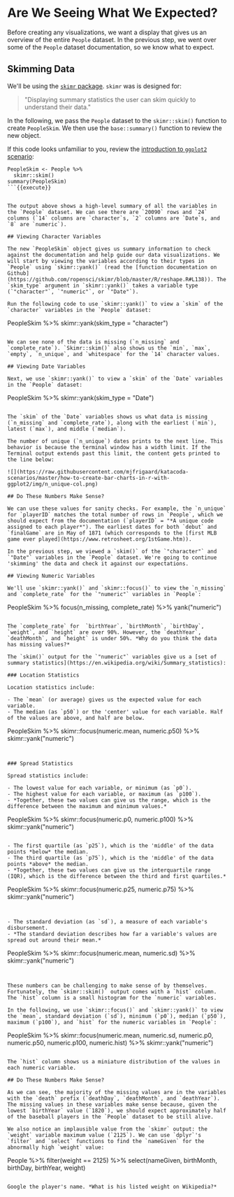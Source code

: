 # Are We Seeing What We Expected?

Before creating any visualizations, we want a display that gives us an overview of the entire `People` dataset. In the previous step, we went over some of the `People` dataset documentation, so we know what to expect.

## Skimming Data

We'll be using the [`skimr` package](https://docs.ropensci.org/skimr/). `skimr` was is designed for:

> "Displaying summary statistics the user can skim quickly to understand their data."

In the following, we pass the `People` dataset to the `skimr::skim()` function to create `PeopleSkim`. We then use the `base::summary()` function to review the new object.

If this code looks unfamiliar to you, review the [introduction to `ggplot2` scenario](https://learning.oreilly.com/scenarios/-/9781492079071):

```
PeopleSkim <- People %>%
  skimr::skim()
summary(PeopleSkim)
```{{execute}}


The output above shows a high-level summary of all the variables in the `People` dataset. We can see there are `20090` rows and `24` columns (`14` columns are `character`s, `2` columns are `Date`s, and `8` are `numeric`).

## Viewing Character Variables

The new `PeopleSkim` object gives us summary information to check against the documentation and help guide our data visualizations. We will start by viewing the variables according to their types in `People` using `skimr::yank()` (read the [function documentation on Github](https://github.com/ropensci/skimr/blob/master/R/reshape.R#L138)). The `skim_type` argument in `skimr::yank()` takes a variable type (`"character"`, `"numeric"`, or `"Date"`).

Run the following code to use `skimr::yank()` to view a `skim` of the `character` variables in the `People` dataset:

```
PeopleSkim %>%
  skimr::yank(skim_type = "character")
```{{execute}}

We can see none of the data is missing (`n_missing` and `complete_rate`). `Skimr::skim()` also shows us the `min`, `max`, `empty`, `n_unique`, and `whitespace` for the `14` character values.

## Viewing Date Variables

Next, we use `skimr::yank()` to view a `skim` of the `Date` variables in the `People` dataset:

```
PeopleSkim %>%
  skimr::yank(skim_type = "Date")
```{{execute}}

The `skim` of the `Date` variables shows us what data is missing (`n_missing` and `complete_rate`), along with the earliest (`min`), latest (`max`), and middle (`median`).

The number of unique (`n_unique`) dates prints to the next line. This behavior is because the terminal window has a width limit. If the Terminal output extends past this limit, the content gets printed to the line below:

![](https://raw.githubusercontent.com/mjfrigaard/katacoda-scenarios/master/how-to-create-bar-charts-in-r-with-ggplot2/img/n_unique-col.png)

## Do These Numbers Make Sense?

We can use these values for sanity checks. For example, the `n_unique` for `playerID` matches the total number of rows in `People`, which we should expect from the documentation (`playerID` = "*A unique code assigned to each player*"). The earliest dates for both `debut` and `finalGame` are in May of 1871 (which corresponds to the [first MLB game ever played](https://www.retrosheet.org/1stGame.htm)).

In the previous step, we viewed a `skim()` of the `"character"` and `"Date"` variables in the `People` dataset. We're going to continue 'skimming' the data and check it against our expectations.

## Viewing Numeric Variables

We'll use `skimr::yank()` and `skimr::focus()` to view the `n_missing` and `complete_rate` for the `"numeric"` variables in `People`:

```
PeopleSkim %>%
  focus(n_missing, complete_rate) %>%
    yank("numeric")
```{{execute}}

The `complete_rate` for  `birthYear`, `birthMonth`, `birthDay`, `weight`, and `height` are over 90%. However, the `deathYear`, `deathMonth`, and `height` is under 50%. *Why do you think the data has missing values?*

The `skim()` output for the `"numeric"` variables give us a [set of summary statistics](https://en.wikipedia.org/wiki/Summary_statistics):

### Location Statistics

Location statistics include:

- The `mean` (or average) gives us the expected value for each variable.
- The median (as `p50`) or the 'center' value for each variable. Half of the values are above, and half are below.

```
PeopleSkim %>%
  skimr::focus(numeric.mean, numeric.p50) %>%
    skimr::yank("numeric")
```{{execute}}


### Spread Statistics

Spread statistics include:

- The lowest value for each variable, or minimum (as `p0`).
- The highest value for each variable, or maximum (as `p100`).
- *Together, these two values can give us the range, which is the difference between the maximum and minimum values.*

```
PeopleSkim %>%
  skimr::focus(numeric.p0, numeric.p100) %>%
    skimr::yank("numeric")
```{{execute}}

- The first quartile (as `p25`), which is the 'middle' of the data points *below* the median.
- The third quartile (as `p75`), which is the 'middle' of the data points *above* the median.
- *Together, these two values can give us the interquartile range (IQR), which is the difference between the third and first quartiles.*

```
PeopleSkim %>%
  skimr::focus(numeric.p25, numeric.p75) %>%
    skimr::yank("numeric")
```{{execute}}


- The standard deviation (as `sd`), a measure of each variable's disbursement.
- *The standard deviation describes how far a variable's values are spread out around their mean.*

```
PeopleSkim %>%
  skimr::focus(numeric.mean, numeric.sd) %>%
    skimr::yank("numeric")
```{{execute}}


These numbers can be challenging to make sense of by themselves. Fortunately, the `skimr::skim()` output comes with a `hist` column. The `hist` column is a small histogram for the `numeric` variables.

In the following, we use `skimr::focus()` and `skimr::yank()` to view the `mean`, standard deviation (`sd`), minimum (`p0`), median (`p50`), maximum (`p100`), and `hist` for the numeric variables in `People`:

```
PeopleSkim %>%
  skimr::focus(numeric.mean, numeric.sd,
               numeric.p0, numeric.p50, numeric.p100,
               numeric.hist) %>%
    skimr::yank("numeric")
```{{execute}}

The `hist` column shows us a miniature distribution of the values in each numeric variable.

## Do These Numbers Make Sense?

As we can see, the majority of the missing values are in the variables with the `death` prefix (`deathDay`, `deathMonth`, and `deathYear`). The missing values in these variables make sense because, given the lowest `birthYear` value (`1820`), we should expect approximately half of the baseball players in the `People` dataset to be still alive.

We also notice an implausible value from the `skimr` output: the `weight` variable maximum value (`2125`). We can use `dplyr`'s `filter` and `select` functions to find the `nameGiven` for the abnormally high `weight` value:

```
People %>%
  filter(weight == 2125) %>%
  select(nameGiven, birthMonth, birthDay, birthYear, weight)
```{{execute}}

Google the player's name. *What is his listed weight on Wikipedia?*
